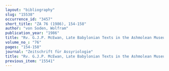 ```yaml
---
layout: "bibliography"
slug: "15538"
occurrence_id: "3457"
short_title: "ZA 76 (1986), 154-158"
author: "von Soden, Wolfram"
publication_year: "1986"
title: "Rv. G.J.P. McEwan, Late Babylonian Texts in the Ashmolean Museum (OECT X)"
volume_no_: "76"
pages: "154-158"
journal: "Zeitschrift für Assyriologie"
title: "Rv. G.J.P. McEwan, Late Babylonian Texts in the Ashmolean Museum (OECT X)"
previous_item: "15541"
---
```

